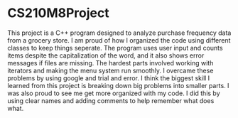 # CS210M8Project
This project is a C++ program designed to analyze purchase frequency data from a grocery store. 
I am proud of how I organized the code using different classes to keep things seperate. The program uses user input and counts items despite the capitalization of the word, and it also shows error messages if files are missing.
The hardest parts involved working with iterators and making the menu system run smoothly. I overcame these problems by using google and trial and error.
I think the biggest skill I learned from this project is breaking down big problems into smaller parts. I was also proud to see me get more organized with my code. I did this by using clear names and adding comments to help remember what does what.
